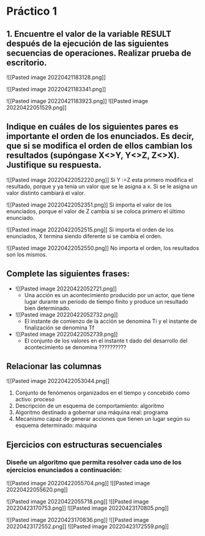 # Práctico 1 

## 1. Encuentre el valor de la variable RESULT después de la ejecución de las siguientes secuencias de operaciones. Realizar prueba de escritorio.
![[Pasted image 20220421183128.png]]

![[Pasted image 20220421183341.png]]

![[Pasted image 20220421183923.png]]
![[Pasted image 20220422051529.png]]


## Indique en cuáles de los siguientes pares es importante el orden de los enunciados. Es decir, que si se modifica el orden de ellos cambian los resultados (supóngase X<>Y, Y<>Z, Z<>X). Justifique su respuesta.

![[Pasted image 20220422052220.png]]
Si Y :=Z esta primero modifica el resultado, porque y ya tenía un valor que se le asigna a x. Si se le asigna un valor distinto cambiará el valor. 

![[Pasted image 20220422052351.png]]
Si importa el valor de los enunciados, porque el valor de Z cambia si se coloca primero el último enunciado.

![[Pasted image 20220422052515.png]]
Si importa el orden de los enunciados, X termina siendo diferente si se cambia el orden. 


![[Pasted image 20220422052550.png]]
No importa el orden, los resultados son los mismos. 


## Complete las siguientes frases:
+ ![[Pasted image 20220422052721.png]]
	+ Una acción es un acontecimiento producido por un actor, que tiene lugar durante un período de tiempo finito y produce un resultado bien determinado.
+ ![[Pasted image 20220422052732.png]]
	+ El instante de comienzo de la acción se denomina Ti y el instante de finalización se denomina Tf
+ ![[Pasted image 20220422052739.png]]
	+ El conjunto de los valores en el instante t dado del desarrollo del acontecimiento se denomina ??????????




## Relacionar las columnas
![[Pasted image 20220422053044.png]]
1. Conjunto de fenómenos organizados en el tiempo y concebido como activo:  proceso
2. Descripción de un esquema de comportamiento:  algoritmo
3. Algoritmo destinado a gobernar una máquina real:  programa
4. Mecanismo capaz de generar acciones que tienen un lugar según su esquema determinado: máquina

## Ejercicios con estructuras secuenciales
### Diseñe un algoritmo que permita resolver cada uno de los ejercicios enunciados a continuación:
![[Pasted image 20220422055704.png]]
![[Pasted image 20220422055620.png]]

![[Pasted image 20220422055718.png]]
![[Pasted image 20220423170753.png]] ![[Pasted image 20220423170805.png]]



![[Pasted image 20220423170836.png]]
![[Pasted image 20220423172552.png]]
![[Pasted image 20220423172559.png]]








































